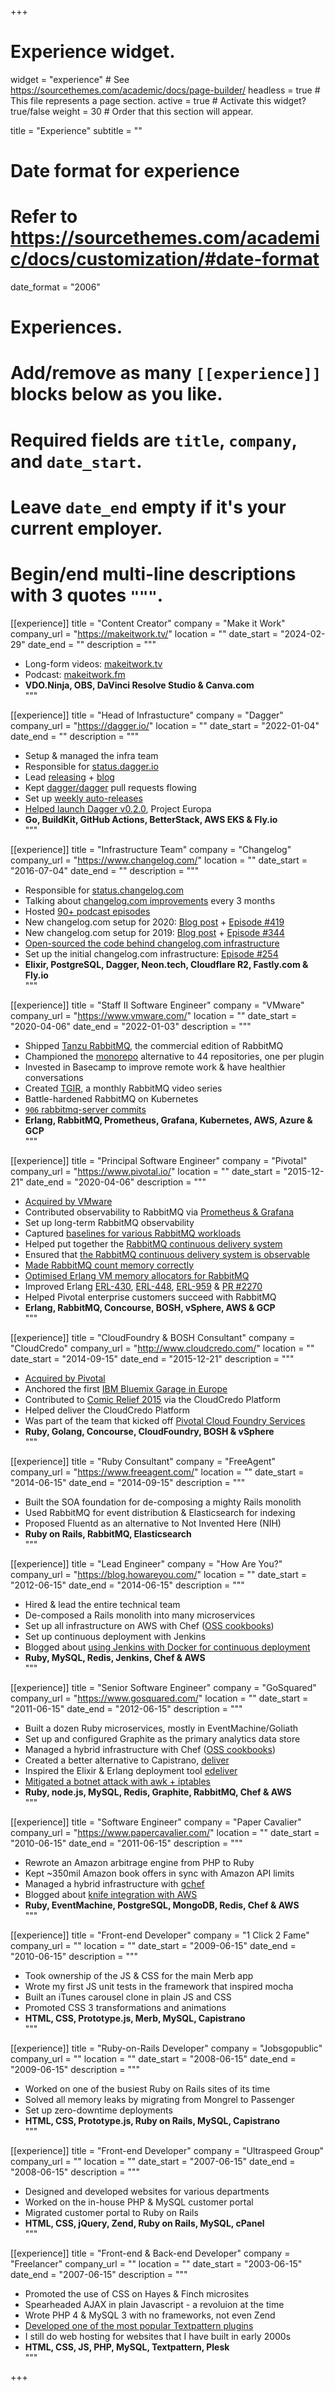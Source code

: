 +++
# Experience widget.
widget = "experience"  # See https://sourcethemes.com/academic/docs/page-builder/
headless = true  # This file represents a page section.
active = true  # Activate this widget? true/false
weight = 30  # Order that this section will appear.

title = "Experience"
subtitle = ""

# Date format for experience
#   Refer to https://sourcethemes.com/academic/docs/customization/#date-format
date_format = "2006"

# Experiences.
#   Add/remove as many `[[experience]]` blocks below as you like.
#   Required fields are `title`, `company`, and `date_start`.
#   Leave `date_end` empty if it's your current employer.
#   Begin/end multi-line descriptions with 3 quotes `"""`.

[[experience]]
  title = "Content Creator"
  company = "Make it Work"
  company_url = "https://makeitwork.tv/"
  location = ""
  date_start = "2024-02-29"
  date_end = ""
  description = """
* Long-form videos: [makeitwork.tv](https://makeitwork.tv)
* Podcast: [makeitwork.fm](https://makeitwork.fm)
* **VDO.Ninja, OBS, DaVinci Resolve Studio & Canva.com** <br>
  """

[[experience]]
  title = "Head of Infrastucture"
  company = "Dagger"
  company_url = "https://dagger.io/"
  location = ""
  date_start = "2022-01-04"
  date_end = ""
  description = """
* Setup & managed the infra team
* Responsible for [status.dagger.io](https://status.dagger.io)
* Lead [releasing](https://github.com/dagger/dagger/blob/main/RELEASING.md) + [blog](https://dagger.io/blog/how-dagger-releases)
* Kept [dagger/dagger](https://github.com/dagger/dagger) pull requests flowing
* Set up [weekly auto-releases](https://github.com/dagger/dagger/pull/1372)
* [Helped launch Dagger v0.2.0](https://changelog.com/shipit/48), Project Europa
* **Go, BuildKit, GitHub Actions, BetterStack, AWS EKS & Fly.io**<br>
  """

[[experience]]
  title = "Infrastructure Team"
  company = "Changelog"
  company_url = "https://www.changelog.com/"
  location = ""
  date_start = "2016-07-04"
  date_end = ""
  description = """
* Responsible for [status.changelog.com](https://status.changelog.com)
* Talking about [changelog.com improvements](https://changelog.com/topic/kaizen) every 3 months
* Hosted [90+ podcast episodes](https://changelog.com/person/gerhard)
* New changelog.com setup for 2020: [Blog post](https://changelog.com/posts/the-new-changelog-setup-for-2020) + [Episode #419](https://changelog.com/podcast/419)
* New changelog.com setup for 2019: [Blog post](https://changelog.com/posts/the-new-changelog-setup-for-2019) + [Episode #344](https://changelog.com/podcast/344)
* [Open-sourced the code behind changelog.com infrastructure](https://changelog.com/posts/the-code-behind-changelog-infrastructure)
* Set up the initial changelog.com infrastructure: [Episode #254](https://changelog.com/podcast/254)
* **Elixir, PostgreSQL, Dagger, Neon.tech, Cloudflare R2, Fastly.com & Fly.io** <br>
  """

[[experience]]
  title = "Staff II Software Engineer"
  company = "VMware"
  company_url = "https://www.vmware.com/"
  location = ""
  date_start = "2020-04-06"
  date_end = "2022-01-03"
  description = """
* Shipped [Tanzu RabbitMQ](https://www.vmware.com/products/app-platform/tanzu-rabbitmq), the commercial edition of RabbitMQ
* Championed the [monorepo](https://github.com/rabbitmq/rabbitmq-server) alternative to 44 repositories, one per plugin
* Invested in Basecamp to improve remote work & have healthier conversations
* Created [TGIR](https://www.youtube.com/playlist?list=PLfX-LA-Cf6rE16woOuRmi3goM_K8PUAhQ), a monthly RabbitMQ video series
* Battle-hardened RabbitMQ on Kubernetes
* [`906` rabbitmq-server commits](https://github.com/rabbitmq/rabbitmq-server/commits?author=gerhard)
* **Erlang, RabbitMQ, Prometheus, Grafana, Kubernetes, AWS, Azure & GCP**<br>
  """

[[experience]]
  title = "Principal Software Engineer"
  company = "Pivotal"
  company_url = "https://www.pivotal.io/"
  location = ""
  date_start = "2015-12-21"
  date_end = "2020-04-06"
  description = """
* [Acquired by VMware](https://blogs.vmware.com/cloudnative/2019/08/22/transforming-software-on-kubernetes/)
* Contributed observability to RabbitMQ via [Prometheus &amp; Grafana](https://next.rabbitmq.com/prometheus.html)
* Set up long-term RabbitMQ observability
* Captured [baselines for various RabbitMQ workloads](https://github.com/rabbitmq/workloads)
* Helped put together the [RabbitMQ continuous delivery system](https://ci.rabbitmq.com)
* Ensured that [the RabbitMQ continuous delivery system is observable](https://metrics.ci.rabbitmq.com/d/000000001/concourse?refresh=5m&orgId=1&from=now%2Fd&to=now)
* [Made RabbitMQ count memory correctly](https://github.com/rabbitmq/rabbitmq-server/issues/1223)
* [Optimised Erlang VM memory allocators for RabbitMQ](https://groups.google.com/forum/#!msg/rabbitmq-users/LSYaac9frYw/LNZDZUlrBAAJ)
* Improved Erlang [ERL-430](https://bugs.erlang.org/browse/ERL-430), [ERL-448](https://bugs.erlang.org/browse/ERL-448), [ERL-959](https://bugs.erlang.org/browse/ERL-959) &amp; [PR #2270](https://github.com/erlang/otp/pull/2270)
* Helped Pivotal enterprise customers succeed with RabbitMQ
* **Erlang, RabbitMQ, Concourse, BOSH, vSphere, AWS & GCP** <br>
  """

[[experience]]
  title = "CloudFoundry & BOSH Consultant"
  company = "CloudCredo"
  company_url = "http://www.cloudcredo.com/"
  location = ""
  date_start = "2014-09-15"
  date_end = "2015-12-21"
  description = """
* [Acquired by Pivotal](http://pivotal.io/platform/press-release/pivotal-bolsters-its-cloud-native-platform-team-with-acquisition-of-cloudcredo)
* Anchored the first [IBM Bluemix Garage in Europe](http://garage.mybluemix.net/)
* Contributed to [Comic Relief 2015](https://cfsummiteu2015.sched.org/event/532d88570fd1a394d599d113f1c5131b#.VkP2866rRTY) via the CloudCredo Platform
* Helped deliver the CloudCredo Platform
* Was part of the team that kicked off [Pivotal Cloud Foundry Services](https://network.pivotal.io/)
* **Ruby, Golang, Concourse, CloudFoundry, BOSH & vSphere** <br>
  """

[[experience]]
  title = "Ruby Consultant"
  company = "FreeAgent"
  company_url = "https://www.freeagent.com/"
  location = ""
  date_start = "2014-06-15"
  date_end = "2014-09-15"
  description = """
* Built the SOA foundation for de-composing a mighty Rails monolith
* Used RabbitMQ for event distribution & Elasticsearch for indexing
* Proposed Fluentd as an alternative to Not Invented Here (NIH)
*  **Ruby on Rails, RabbitMQ, Elasticsearch** <br>
  """

[[experience]]
  title = "Lead Engineer"
  company = "How Are You?"
  company_url = "https://blog.howareyou.com/"
  location = ""
  date_start = "2012-06-15"
  date_end = "2014-06-15"
  description = """
* Hired & lead the entire technical team
* De-composed a Rails monolith into many microservices
* Set up all infrastructure on AWS with Chef ([OSS cookbooks](https://github.com/gchef))
* Set up continuous deployment with Jenkins
* Blogged about [using Jenkins with Docker for continuous deployment](http://blog.howareyou.com/post/65048170054/continuous-delivery-with-docker-and-jenkins-part)
* **Ruby, MySQL, Redis, Jenkins, Chef & AWS** <br>
  """

[[experience]]
  title = "Senior Software Engineer"
  company = "GoSquared"
  company_url = "https://www.gosquared.com/"
  location = ""
  date_start = "2011-06-15"
  date_end = "2012-06-15"
  description = """
* Built a dozen Ruby microservices, mostly in EventMachine/Goliath
* Set up and configured Graphite as the primary analytics data store
* Managed a hybrid infrastructure with Chef ([OSS cookbooks](https://github.com/gchef]))
* Created a better alternative to Capistrano, [deliver](https://github.com/gerhard/deliver)
* Inspired the Elixir & Erlang deployment tool [edeliver](https://github.com/boldpoker/edeliver)
* [Mitigated a botnet attack with awk + iptables](https://www.gosquared.com/blog/how-to-stop-a-botnet-attack)
* **Ruby, node.js, MySQL, Redis, Graphite, RabbitMQ, Chef & AWS** <br>
  """

[[experience]]
  title = "Software Engineer"
  company = "Paper Cavalier"
  company_url = "https://www.papercavalier.com/"
  location = ""
  date_start = "2010-06-15"
  date_end = "2011-06-15"
  description = """
* Rewrote an Amazon arbitrage engine from PHP to Ruby
* Kept ~350mil Amazon book offers in sync with Amazon API limits
* Managed a hybrid infrastructure with [gchef](https://github.com/gchef)
* Blogged about [knife integration with AWS](http://gerhardlazu.com.s3-website-eu-west-1.amazonaws.com/2010/08/using-chef-to-manage-amazon-ec2-instances-part2/)
* **Ruby, EventMachine, PostgreSQL, MongoDB, Redis, Chef & AWS** <br>
  """

[[experience]]
  title = "Front-end Developer"
  company = "1 Click 2 Fame"
  company_url = ""
  location = ""
  date_start = "2009-06-15"
  date_end = "2010-06-15"
  description = """
* Took ownership of the JS & CSS for the main Merb app
* Wrote my first JS unit tests in the framework that inspired mocha
* Built an iTunes carousel clone in plain JS and CSS
* Promoted CSS 3 transformations and animations
* **HTML, CSS, Prototype.js, Merb, MySQL, Capistrano** <br>
  """

[[experience]]
  title = "Ruby-on-Rails Developer"
  company = "Jobsgopublic"
  company_url = ""
  location = ""
  date_start = "2008-06-15"
  date_end = "2009-06-15"
  description = """
* Worked on one of the busiest Ruby on Rails sites of its time
* Solved all memory leaks by migrating from Mongrel to Passenger
* Set up zero-downtime deployments
* **HTML, CSS, Prototype.js, Ruby on Rails, MySQL, Capistrano** <br>
  """

[[experience]]
  title = "Front-end Developer"
  company = "Ultraspeed Group"
  company_url = ""
  location = ""
  date_start = "2007-06-15"
  date_end = "2008-06-15"
  description = """
* Designed and developed websites for various departments
* Worked on the in-house PHP & MySQL customer portal
* Migrated customer portal to Ruby on Rails
* **HTML, CSS, jQuery, Zend, Ruby on Rails, MySQL, cPanel** <br>
  """

[[experience]]
  title = "Front-end & Back-end Developer"
  company = "Freelancer"
  company_url = ""
  location = ""
  date_start = "2003-06-15"
  date_end = "2007-06-15"
  description = """
* Promoted the use of CSS on Hayes & Finch microsites
* Spearheaded AJAX in plain Javascript - a revoluion at the time
* Wrote PHP 4 &amp; MySQL 3 with no frameworks, not even Zend
* [Developed one of the most popular Textpattern plugins](https://forum.textpattern.com/viewtopic.php?id=23996)
* I still do web hosting for websites that I have built in early 2000s
* **HTML, CSS, JS, PHP, MySQL, Textpattern, Plesk** <br>
  """

+++
